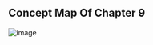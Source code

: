 ## Concept Map Of Chapter 9



![image](https://github.com/famashines/GitHub_Presentation_repo/assets/152769770/f5370296-3878-4fcc-a10c-e92aed6f9857)
